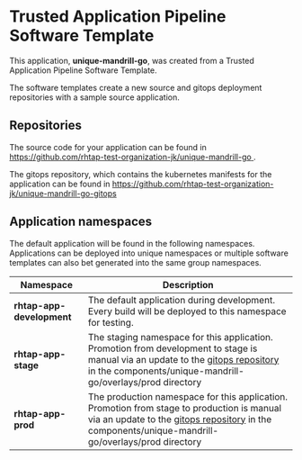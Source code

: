 # Trusted Application Pipeline Software Template

This application, **unique-mandrill-go**, was created from a Trusted Application Pipeline Software Template.

The software templates create a new source and gitops deployment repositories with a sample source application. 

## Repositories

The source code for your application can be found in [https://github.com/rhtap-test-organization-jk/unique-mandrill-go ](https://github.com/rhtap-test-organization-jk/unique-mandrill-go ).
 
The gitops repository, which contains the kubernetes manifests for the application can be found in 
[https://github.com/rhtap-test-organization-jk/unique-mandrill-go-gitops ](https://github.com/rhtap-test-organization-jk/unique-mandrill-go-gitops ) 

## Application namespaces 

The default application will be found in the following namespaces. Applications can be deployed into unique namespaces or multiple software templates can also bet generated into the same group namespaces.  

|  Namespace   |  Description   |  
| -------- | -------- |   
| **rhtap-app-development** | The default application during development. Every build will be deployed to this namespace for testing. | 
| **rhtap-app-stage** | The staging namespace for this application. Promotion from development to stage is manual via an update to the [gitops repository](https://github.com/rhtap-test-organization-jk/unique-mandrill-go-gitops ) in the components/unique-mandrill-go/overlays/prod directory |  
| **rhtap-app-prod** | The production namespace for this application. Promotion from stage to production is manual via an update to the [gitops repository](https://github.com/rhtap-test-organization-jk/unique-mandrill-go-gitops ) in the components/unique-mandrill-go/overlays/prod directory | 